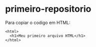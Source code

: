 # primeiro-repositorio

Para copiar o codigo em HTML:
```
<html>
  <h1>Meu primeiro arquivo HTML</h1>
</html>
```
